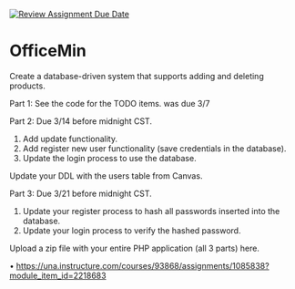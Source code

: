 [![Review Assignment Due Date](https://classroom.github.com/assets/deadline-readme-button-22041afd0340ce965d47ae6ef1cefeee28c7c493a6346c4f15d667ab976d596c.svg)](https://classroom.github.com/a/sAhjngxb)
# OfficeMin
Create a database-driven system that supports adding and deleting products.

Part 1: See the code for the TODO items.  was due 3/7

Part 2: Due 3/14 before midnight CST.

1. Add update functionality.
2. Add register new user functionality (save credentials in the database).
3. Update the login process to use the database.

Update your DDL with the users table from Canvas.

Part 3: Due 3/21 before midnight CST.

1. Update your register process to hash all passwords inserted into the database.
2. Update your login process to verify the hashed password.

Upload a zip file with your entire PHP application (all 3 parts) here.

• https://una.instructure.com/courses/93868/assignments/1085838?module_item_id=2218683
